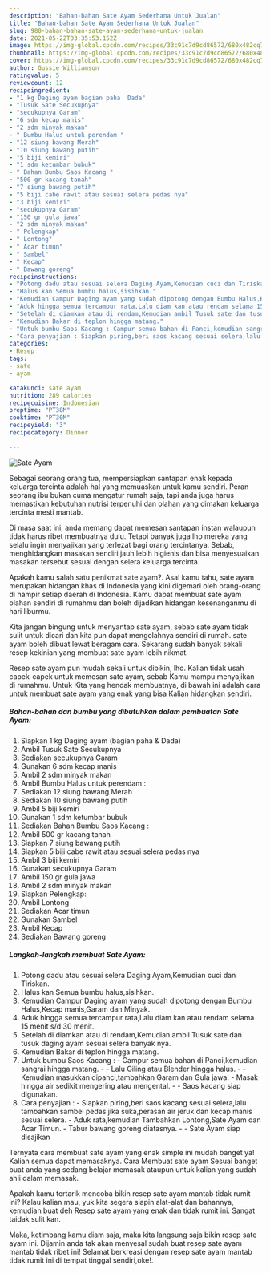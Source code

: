 ```yaml
---
description: "Bahan-bahan Sate Ayam Sederhana Untuk Jualan"
title: "Bahan-bahan Sate Ayam Sederhana Untuk Jualan"
slug: 980-bahan-bahan-sate-ayam-sederhana-untuk-jualan
date: 2021-05-22T03:35:53.152Z
image: https://img-global.cpcdn.com/recipes/33c91c7d9cd86572/680x482cq70/sate-ayam-foto-resep-utama.jpg
thumbnail: https://img-global.cpcdn.com/recipes/33c91c7d9cd86572/680x482cq70/sate-ayam-foto-resep-utama.jpg
cover: https://img-global.cpcdn.com/recipes/33c91c7d9cd86572/680x482cq70/sate-ayam-foto-resep-utama.jpg
author: Gussie Williamson
ratingvalue: 5
reviewcount: 12
recipeingredient:
- "1 kg Daging ayam bagian paha  Dada"
- "Tusuk Sate Secukupnya"
- "secukupnya Garam"
- "6 sdm kecap manis"
- "2 sdm minyak makan"
- " Bumbu Halus untuk perendam "
- "12 siung bawang Merah"
- "10 siung bawang putih"
- "5 biji kemiri"
- "1 sdm ketumbar bubuk"
- " Bahan Bumbu Saos Kacang "
- "500 gr kacang tanah"
- "7 siung bawang putih"
- "5 biji cabe rawit atau sesuai selera pedas nya"
- "3 biji kemiri"
- "secukupnya Garam"
- "150 gr gula jawa"
- "2 sdm minyak makan"
- " Pelengkap"
- " Lontong"
- " Acar timun"
- " Sambel"
- " Kecap"
- " Bawang goreng"
recipeinstructions:
- "Potong dadu atau sesuai selera Daging Ayam,Kemudian cuci dan Tiriskan."
- "Halus kan Semua bumbu halus,sisihkan."
- "Kemudian Campur Daging ayam yang sudah dipotong dengan Bumbu Halus,Kecap manis,Garam dan Minyak."
- "Aduk hingga semua tercampur rata,Lalu diam kan atau rendam selama 15 menit s/d 30 menit."
- "Setelah di diamkan atau di rendam,Kemudian ambil Tusuk sate dan tusuk daging ayam sesuai selera banyak nya."
- "Kemudian Bakar di teplon hingga matang."
- "Untuk bumbu Saos Kacang : Campur semua bahan di Panci,kemudian sangrai hingga matang.  Lalu Giling atau Blender hingga halus.  Kemudian masukkan dipanci,tambahkan Garam dan Gula jawa. Masak hingga air sedikit mengering atau mengental.  Saos kacang siap digunakan."
- "Cara penyajian : Siapkan piring,beri saos kacang sesuai selera,lalu tambahkan sambel pedas jika suka,perasan air jeruk dan kecap manis sesuai selera. Aduk rata,kemudian Tambahkan Lontong,Sate Ayam dan Acar Timun. Tabur bawang goreng diatasnya.  Sate Ayam siap disajikan"
categories:
- Resep
tags:
- sate
- ayam

katakunci: sate ayam 
nutrition: 289 calories
recipecuisine: Indonesian
preptime: "PT38M"
cooktime: "PT30M"
recipeyield: "3"
recipecategory: Dinner

---
```



![Sate Ayam](https://img-global.cpcdn.com/recipes/33c91c7d9cd86572/680x482cq70/sate-ayam-foto-resep-utama.jpg)

Sebagai seorang orang tua, mempersiapkan santapan enak kepada keluarga tercinta adalah hal yang memuaskan untuk kamu sendiri. Peran seorang ibu bukan cuma mengatur rumah saja, tapi anda juga harus memastikan kebutuhan nutrisi terpenuhi dan olahan yang dimakan keluarga tercinta mesti mantab.

Di masa  saat ini, anda memang dapat memesan santapan instan walaupun tidak harus ribet membuatnya dulu. Tetapi banyak juga lho mereka yang selalu ingin menyajikan yang terlezat bagi orang tercintanya. Sebab, menghidangkan masakan sendiri jauh lebih higienis dan bisa menyesuaikan masakan tersebut sesuai dengan selera keluarga tercinta. 



Apakah kamu salah satu penikmat sate ayam?. Asal kamu tahu, sate ayam merupakan hidangan khas di Indonesia yang kini digemari oleh orang-orang di hampir setiap daerah di Indonesia. Kamu dapat membuat sate ayam olahan sendiri di rumahmu dan boleh dijadikan hidangan kesenanganmu di hari liburmu.

Kita jangan bingung untuk menyantap sate ayam, sebab sate ayam tidak sulit untuk dicari dan kita pun dapat mengolahnya sendiri di rumah. sate ayam boleh dibuat lewat beragam cara. Sekarang sudah banyak sekali resep kekinian yang membuat sate ayam lebih nikmat.

Resep sate ayam pun mudah sekali untuk dibikin, lho. Kalian tidak usah capek-capek untuk memesan sate ayam, sebab Kamu mampu menyajikan di rumahmu. Untuk Kita yang hendak membuatnya, di bawah ini adalah cara untuk membuat sate ayam yang enak yang bisa Kalian hidangkan sendiri.

<!--inarticleads1-->

##### Bahan-bahan dan bumbu yang dibutuhkan dalam pembuatan Sate Ayam:

1. Siapkan 1 kg Daging ayam (bagian paha &amp; Dada)
1. Ambil Tusuk Sate Secukupnya
1. Sediakan secukupnya Garam
1. Gunakan 6 sdm kecap manis
1. Ambil 2 sdm minyak makan
1. Ambil  Bumbu Halus untuk perendam :
1. Sediakan 12 siung bawang Merah
1. Sediakan 10 siung bawang putih
1. Ambil 5 biji kemiri
1. Gunakan 1 sdm ketumbar bubuk
1. Sediakan  Bahan Bumbu Saos Kacang :
1. Ambil 500 gr kacang tanah
1. Siapkan 7 siung bawang putih
1. Siapkan 5 biji cabe rawit atau sesuai selera pedas nya
1. Ambil 3 biji kemiri
1. Gunakan secukupnya Garam
1. Ambil 150 gr gula jawa
1. Ambil 2 sdm minyak makan
1. Siapkan  Pelengkap:
1. Ambil  Lontong
1. Sediakan  Acar timun
1. Gunakan  Sambel
1. Ambil  Kecap
1. Sediakan  Bawang goreng




<!--inarticleads2-->

##### Langkah-langkah membuat Sate Ayam:

1. Potong dadu atau sesuai selera Daging Ayam,Kemudian cuci dan Tiriskan.
1. Halus kan Semua bumbu halus,sisihkan.
1. Kemudian Campur Daging ayam yang sudah dipotong dengan Bumbu Halus,Kecap manis,Garam dan Minyak.
1. Aduk hingga semua tercampur rata,Lalu diam kan atau rendam selama 15 menit s/d 30 menit.
1. Setelah di diamkan atau di rendam,Kemudian ambil Tusuk sate dan tusuk daging ayam sesuai selera banyak nya.
1. Kemudian Bakar di teplon hingga matang.
1. Untuk bumbu Saos Kacang : - Campur semua bahan di Panci,kemudian sangrai hingga matang. -  - Lalu Giling atau Blender hingga halus. -  - Kemudian masukkan dipanci,tambahkan Garam dan Gula jawa. - Masak hingga air sedikit mengering atau mengental. -  - Saos kacang siap digunakan.
1. Cara penyajian : - Siapkan piring,beri saos kacang sesuai selera,lalu tambahkan sambel pedas jika suka,perasan air jeruk dan kecap manis sesuai selera. - Aduk rata,kemudian Tambahkan Lontong,Sate Ayam dan Acar Timun. - Tabur bawang goreng diatasnya. -  - Sate Ayam siap disajikan




Ternyata cara membuat sate ayam yang enak simple ini mudah banget ya! Kalian semua dapat memasaknya. Cara Membuat sate ayam Sesuai banget buat anda yang sedang belajar memasak ataupun untuk kalian yang sudah ahli dalam memasak.

Apakah kamu tertarik mencoba bikin resep sate ayam mantab tidak rumit ini? Kalau kalian mau, yuk kita segera siapin alat-alat dan bahannya, kemudian buat deh Resep sate ayam yang enak dan tidak rumit ini. Sangat taidak sulit kan. 

Maka, ketimbang kamu diam saja, maka kita langsung saja bikin resep sate ayam ini. Dijamin anda tak akan menyesal sudah buat resep sate ayam mantab tidak ribet ini! Selamat berkreasi dengan resep sate ayam mantab tidak rumit ini di tempat tinggal sendiri,oke!.

